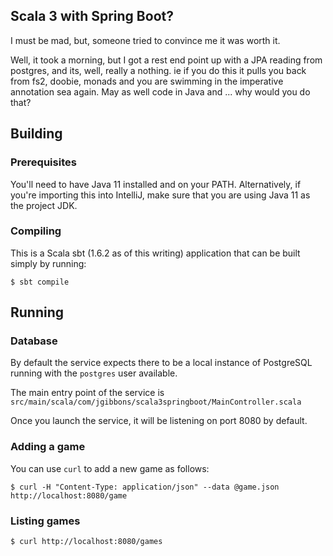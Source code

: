## Scala 3 with Spring Boot?

I must be mad, but, someone tried to convince me it was worth it.

Well, it took a morning, but I got a rest end point up with a JPA reading from
postgres, and its, well, really a nothing.  ie if you do this it pulls you back 
from fs2, doobie, monads and you are swimming in the imperative annotation sea again.
May as well code in Java and ... why would you do that?

## Building

### Prerequisites
You'll need to have Java 11 installed and on your PATH. Alternatively, if you're importing this into IntelliJ,
make sure that you are using Java 11 as the project JDK.

### Compiling
This is a Scala sbt (1.6.2 as of this writing) application that can be built simply by running:
```shell
$ sbt compile
```

## Running

### Database
By default the service expects there to be a local instance of PostgreSQL running with the `postgres` user available.

The main entry point of the service is `src/main/scala/com/jgibbons/scala3springboot/MainController.scala`

Once you launch the service, it will be listening on port 8080 by default.

### Adding a game
You can use `curl` to add a new game as follows:

```shell
$ curl -H "Content-Type: application/json" --data @game.json http://localhost:8080/game
```

### Listing games
```shell
$ curl http://localhost:8080/games
```